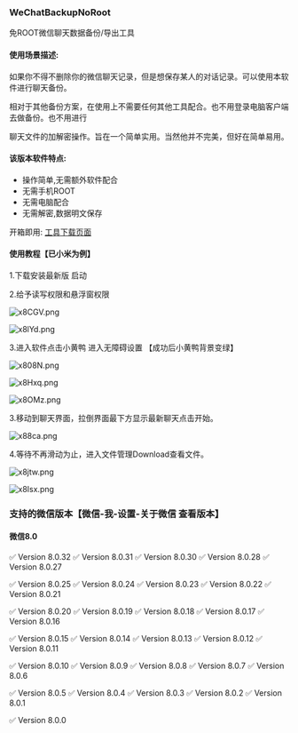 ### WeChatBackupNoRoot 

免ROOT微信聊天数据备份/导出工具


#### 使用场景描述:

如果你不得不删除你的微信聊天记录，但是想保存某人的对话记录。可以使用本软件进行聊天备份。

相对于其他备份方案，在使用上不需要任何其他工具配合。也不用登录电脑客户端去做备份。也不用进行

聊天文件的加解密操作。旨在一个简单实用。当然他并不完美，但好在简单易用。


#### 该版本软件特点:

- 操作简单,无需额外软件配合
- 无需手机ROOT
- 无需电脑配合
- 无需解密,数据明文保存

开箱即用: [工具下载页面](https://github.com/MiDuoKi/WechatBackupNoRoot/releases)

#### 使用教程【已小米为例】

1.下载安装最新版 启动

2.给予读写权限和悬浮窗权限

![x8CGV.png](https://i.328888.xyz/2023/02/22/x8CGV.md.png)


![x8lYd.png](https://i.328888.xyz/2023/02/22/x8lYd.md.png)

3.进入软件点击小黄鸭 进入无障碍设置 【成功后小黄鸭背景变绿】

![x808N.png](https://i.328888.xyz/2023/02/22/x808N.md.png)

![x8Hxq.png](https://i.328888.xyz/2023/02/22/x8Hxq.md.png)

![x8OMz.png](https://i.328888.xyz/2023/02/22/x8OMz.md.png)

3.移动到聊天界面，拉倒界面最下方显示最新聊天点击开始。

![x88ca.png](https://i.328888.xyz/2023/02/22/x88ca.md.png)


4.等待不再滑动为止，进入文件管理Download查看文件。


![x8jtw.png](https://i.328888.xyz/2023/02/22/x8jtw.md.png)

![x8Isx.png](https://i.328888.xyz/2023/02/22/x8Isx.md.png)


### 支持的微信版本【微信-我-设置-关于微信 查看版本】


#### 微信8.0

:white_check_mark: Version 8.0.32 
:white_check_mark: Version 8.0.31 
:white_check_mark: Version 8.0.30 
:white_check_mark: Version 8.0.28 
:white_check_mark: Version 8.0.27

:white_check_mark: Version 8.0.25 
:white_check_mark: Version 8.0.24 
:white_check_mark: Version 8.0.23 
:white_check_mark: Version 8.0.22 
:white_check_mark: Version 8.0.21 

:white_check_mark: Version 8.0.20 
:white_check_mark: Version 8.0.19 
:white_check_mark: Version 8.0.18 
:white_check_mark: Version 8.0.17 
:white_check_mark: Version 8.0.16

:white_check_mark: Version 8.0.15 
:white_check_mark: Version 8.0.14 
:white_check_mark: Version 8.0.13 
:white_check_mark: Version 8.0.12 
:white_check_mark: Version 8.0.11

:white_check_mark: Version 8.0.10 
:white_check_mark: Version 8.0.9 
:white_check_mark: Version 8.0.8 
:white_check_mark: Version 8.0.7 
:white_check_mark: Version 8.0.6

:white_check_mark: Version 8.0.5 
:white_check_mark: Version 8.0.4 
:white_check_mark: Version 8.0.3 
:white_check_mark: Version 8.0.2 
:white_check_mark: Version 8.0.1

:white_check_mark: Version 8.0.0


